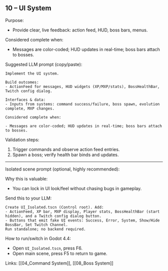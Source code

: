 ## 10 – UI System

Purpose:

- Provide clear, live feedback: action feed, HUD, boss bars, menus.

Considered complete when:

- Messages are color-coded; HUD updates in real-time; boss bars attach to bosses.

Suggested LLM prompt (copy/paste):

```text
Implement the UI system.

Build outcomes:
- ActionFeed for messages, HUD widgets (XP/MXP/stats), BossHealthBar, Twitch config dialog.

Interfaces & data:
- Inputs from systems: command success/failure, boss spawn, evolution complete, MXP changes.

Considered complete when:

- Messages are color-coded; HUD updates in real-time; boss bars attach to bosses.
```

Validation steps:

1) Trigger commands and observe action feed entries.
2) Spawn a boss; verify health bar binds and updates.

---

Isolated scene prompt (optional, highly recommended):

Why this is valuable:

- You can lock in UI look/feel without chasing bugs in gameplay.

Send this to your LLM:

```text
Create UI_Isolated.tscn (Control root). Add:
- ActionFeed, XP bar, MXP display, Player stats, BossHealthBar (start hidden), and a Twitch config dialog button.
- Buttons that emit fake UI events: Success, Error, System, Show/Hide BossBar, Set Twitch Channel.
Run standalone; no backend required.
```

How to run/switch in Godot 4.4:

- Open `UI_Isolated.tscn`, press F6.
- Open main scene, press F5 to return to game.



Links: [[04_Command System]], [[08_Boss System]]


